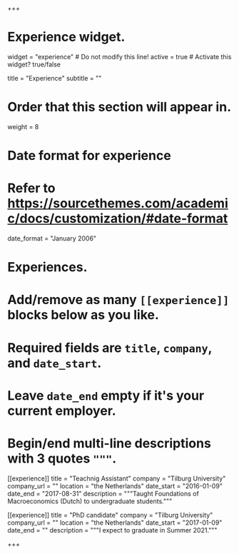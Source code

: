 +++
# Experience widget.
widget = "experience"  # Do not modify this line!
active = true  # Activate this widget? true/false

title = "Experience"
subtitle = ""

# Order that this section will appear in.
weight = 8

# Date format for experience
#   Refer to https://sourcethemes.com/academic/docs/customization/#date-format
date_format = "January 2006"

# Experiences.
#   Add/remove as many `[[experience]]` blocks below as you like.
#   Required fields are `title`, `company`, and `date_start`.
#   Leave `date_end` empty if it's your current employer.
#   Begin/end multi-line descriptions with 3 quotes `"""`.

  
  [[experience]]
  title = "Teachnig Assistant"
  company = "Tilburg University"
  company_url = ""
  location = "the Netherlands"
  date_start = "2016-01-09"
  date_end = "2017-08-31"
  description = """Taught Foundations of Macroeconomics (Dutch) to undergraduate students."""

[[experience]]
  title = "PhD candidate"
  company = "Tilburg University"
  company_url = ""
  location = "the Netherlands"
  date_start = "2017-01-09"
  date_end = ""
  description = """I expect to graduate in Summer 2021."""

+++
